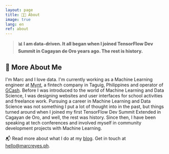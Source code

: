 ```yaml
---
layout: page
title: 👨‍💻 About
image: true
lang: en
ref: about
---
```


> <span style="font-weight: 800;">📊 I am data-driven. It all began when I joined TensorFlow Dev Summit in Cagayan de Oro years ago. The rest is history.</span>

## 👋 More About Me

I'm Marc and I love data. I'm currently working as a Machine Learning engineer at [Mynt](https://mynt.xyz/), a fintech company in Taguig, Philippines and operator of [GCash](https://www.gcash.com/). Before I was introduced to the world of Machine Learning and Data Science, I was designing websites and user interfaces for school activities and freelance work. Pursuing a career in Machine Learning and Data Science was not something I put a lot of thought into in the past, but things turned around when I joined my first TensorFlow Dev Summit Extended in Cagayan de Oro, and well, the rest was history. Since then, I have been speaking at tech conferences and involved myself in community development projects with Machine Learning.

📬 Read more about what I do at my [blog](https://blog.marcreyes.ph). Get in touch at [hello@marcreyes.ph](mailto:hello@marcreyes.ph).

